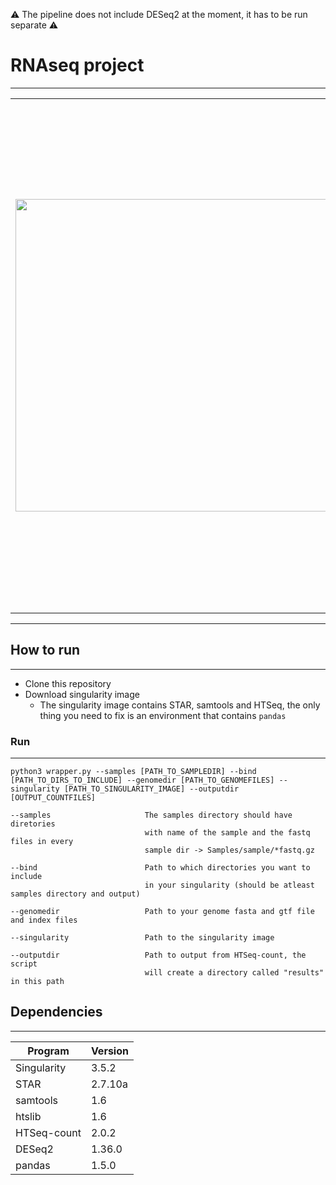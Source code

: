 :warning: The pipeline does not include DESeq2 at the moment, it has to be run separate :warning:

# RNAseq project

___

|||
|---|---|  
|<img style="float: right;" src="https://user-images.githubusercontent.com/42669709/199463366-7233de42-27a2-4e0c-88d0-307d0422445d.svg" width="500" height="500">| 1. Starting with alignment of fastq files <br/> - [STAR](https://github.com/alexdobin/STAR) <br/> 2. Index bam files by using samtools <br/> - [samtools](http://www.htslib.org/doc/samtools-sort.html) <br/> 3. Given a file with aligned sequencing reads and a list of <br/>  genomic features, count how many reads map to each feature. <br/> - [HTSeq-count](https://htseq.readthedocs.io/en/release_0.11.1/count.html) <br/> 4. Merging count files from HTSeq count to one big matrix <br/>  5. Run DESeq2 using the `counts.txt` file from previous step <br/> - [DESeq2](https://genomebiology.biomedcentral.com/articles/10.1186/s13059-014-0550-8) |

___

## How to run
___
* Clone this repository
* Download singularity image
  - The singularity image contains STAR, samtools and HTSeq, the only thing you need to fix is an environment that contains `pandas` 

### Run
___
`python3 wrapper.py --samples [PATH_TO_SAMPLEDIR] --bind [PATH_TO_DIRS_TO_INCLUDE] --genomedir [PATH_TO_GENOMEFILES] --singularity [PATH_TO_SINGULARITY_IMAGE] --outputdir [OUTPUT_COUNTFILES]` 

```
--samples                     The samples directory should have diretories 
                              with name of the sample and the fastq files in every 
                              sample dir -> Samples/sample/*fastq.gz
                              
--bind                        Path to which directories you want to include 
                              in your singularity (should be atleast samples directory and output) 
                              
--genomedir                   Path to your genome fasta and gtf file and index files

--singularity                 Path to the singularity image

--outputdir                   Path to output from HTSeq-count, the script 
                              will create a directory called "results" in this path

```



## Dependencies
___

|Program|Version|
|--|--|
|Singularity|3.5.2|
|STAR|2.7.10a|
|samtools|1.6|
|htslib|1.6|
|HTSeq-count|2.0.2|
|DESeq2|1.36.0|
|pandas|1.5.0|
